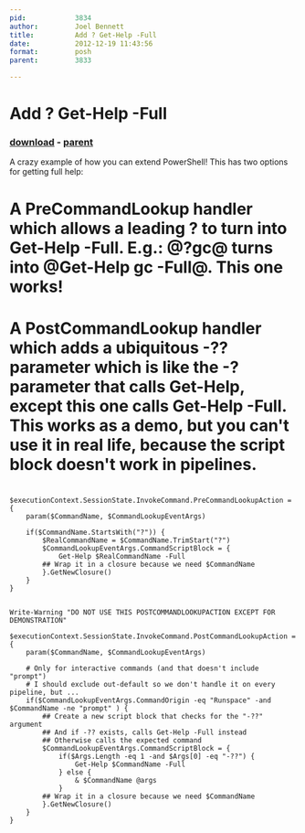 ```yaml
---
pid:            3834
author:         Joel Bennett
title:          Add ? Get-Help -Full
date:           2012-12-19 11:43:56
format:         posh
parent:         3833

---
```


# Add ? Get-Help -Full

### [download](//scripts/3834.ps1) - [parent](//scripts/3833.md)

A crazy example of how you can extend PowerShell! This has two options for getting full help:
# A PreCommandLookup handler which allows a leading ? to turn into Get-Help -Full. E.g.:  @?gc@ turns into @Get-Help gc -Full@.  This one works!
# A PostCommandLookup handler which adds a ubiquitous -?? parameter which is like the -? parameter that calls Get-Help, except this one calls Get-Help -Full. This works as a demo, but you can't use it in real life, because the script block doesn't work in pipelines.
#

```posh
$executionContext.SessionState.InvokeCommand.PreCommandLookupAction = {
    param($CommandName, $CommandLookupEventArgs)

    if($CommandName.StartsWith("?")) {
        $RealCommandName = $CommandName.TrimStart("?")
        $CommandLookupEventArgs.CommandScriptBlock = {
            Get-Help $RealCommandName -Full
        ## Wrap it in a closure because we need $CommandName
        }.GetNewClosure()
    }
}


Write-Warning "DO NOT USE THIS POSTCOMMANDLOOKUPACTION EXCEPT FOR DEMONSTRATION"

$executionContext.SessionState.InvokeCommand.PostCommandLookupAction = {
    param($CommandName, $CommandLookupEventArgs)

    # Only for interactive commands (and that doesn't include "prompt")
    # I should exclude out-default so we don't handle it on every pipeline, but ...
    if($CommandLookupEventArgs.CommandOrigin -eq "Runspace" -and $CommandName -ne "prompt" ) {
        ## Create a new script block that checks for the "-??" argument 
        ## And if -?? exists, calls Get-Help -Full instead
        ## Otherwise calls the expected command
        $CommandLookupEventArgs.CommandScriptBlock = {
            if($Args.Length -eq 1 -and $Args[0] -eq "-??") {
                Get-Help $CommandName -Full
            } else {
                & $CommandName @args
            }
        ## Wrap it in a closure because we need $CommandName
        }.GetNewClosure()
    }
}

```
